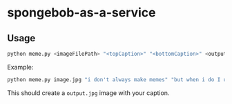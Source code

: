 # spongebob-as-a-service

## Usage

```bash
python meme.py <imageFilePath> "<topCaption>" "<bottomCaption>" <outputFile>
```

Example:

```bash
python meme.py image.jpg "i don't always make memes" "but when i do I use python" output.jpg
```
This should create a `output.jpg` image with your caption.
